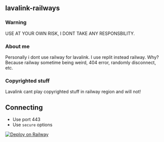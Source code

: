 ## lavalink-railways

### Warning
USE AT YOUR OWN RISK, I DONT TAKE ANY RESPONSBILITY.

### About me
Personally i dont use railway for lavalink. I use replit instead railway. Why? Because railway sometime being weird, 404 error, randomly disconnect, etc.

### Copyrighted stuff
Lavalink cant play copyrighted stuff in railway region and will not!


## Connecting
- Use port 443
- Use `secure` options

[![Deploy on Railway](https://railway.app/button.svg)](https://railway.app/new/template?template=https%3A%2F%2Fgithub.com%2FKagChi%2Flavalink-railways)
